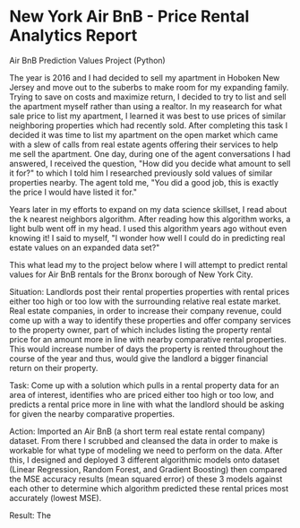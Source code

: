 # New York Air BnB - Price Rental Analytics Report
Air BnB Prediction Values Project (Python)

The year is 2016 and I had decided to sell my apartment in Hoboken New Jersey and move out to the suberbs to make room for my 
expanding family. Trying to save on costs and maximize return, I decided to try to list and sell the apartment myself rather 
than using a realtor. In my reasearch for what sale price to list my apartment, I learned it was best to use prices of similar 
neighboring properties which had recently sold.
After completing this task I decided it was time to list my apartment on the open market which came with a slew of calls from 
real estate agents offering their services to help me sell the apartment. One day, during one of the agent conversations I had 
answered, I received the question, "How did you decide what amount to sell it for?" 
to which I told him I researched previously sold values of similar properties nearby. 
The agent told me, "You did a good job, this is exactly the price I would have listed it for."

Years later in my efforts to expand on my data science skillset, I read about the k nearest neighbors algorithm. 
After reading how this algorithm works, a light bulb went off in my head. I used this algorithm years ago without even knowing it! 
I said to myself, "I wonder how well I could do in predicting real estate values on an expanded data set?"

This what lead my to the project below where I will attempt to predict rental values for Air BnB rentals for the Bronx borough of New York City.


Situation: Landlords post their rental properties properties with rental prices either too high or too low with the surrounding relative real estate market.  Real estate companies, in order to increase their company revenue, could come up with a way to identify these properties and offer company services to the property owner, part of which includes listing the property rental price for an amount more in line with nearby comparative rental properties. This would increase number of days the property is rented throughout the course of the year and thus, would give the landlord a bigger financial return on their property.

Task: Come up with a solution which pulls in a rental property data for an area of interest, identifies who are priced either too high or too low, and predicts a rental price more in line with what the landlord should be asking for given the nearby comparative properties.

Action: Imported an Air BnB (a short term real estate rental company) dataset.  From there I scrubbed and cleansed the data in order to make is workable for what type of modeling we need to perform on the data.  After this, I designed and deployed 3 different algorithmic models onto dataset (Linear Regression, Random Forest, and Gradient Boosting) then compared the MSE accuracy results (mean squared error) of these 3 models against each other to determine which algorithm predicted these rental prices most accurately (lowest MSE). 

Result: The 
